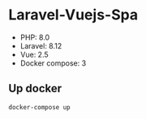 # Laravel-Vuejs-Spa

- PHP: 8.0
- Laravel: 8.12
- Vue: 2.5
- Docker compose: 3

## Up docker
```
docker-compose up
```

